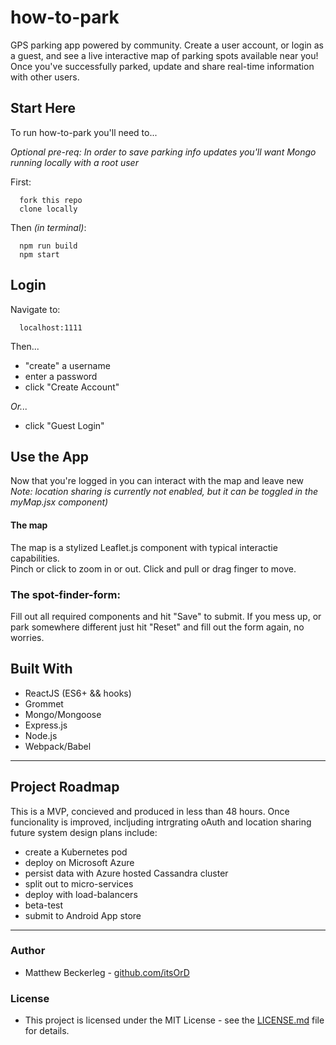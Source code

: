 # how-to-park

GPS parking app powered by community.
Create a user account, or login as a guest, and see a live interactive map of parking spots available near you!
Once you've successfully parked, update and share real-time information with other users.


## Start Here

To run how-to-park you'll need to...

*Optional pre-req:
  In order to save parking info updates you'll want Mongo running locally with a root user*

First:
```
  fork this repo
  clone locally
```

Then *(in terminal)*:
```
  npm run build
  npm start
```


## Login

Navigate to:
```
  localhost:1111
```

Then...
 * "create" a username
 * enter a password
 * click "Create Account"
 
*Or...*
  * click "Guest Login"


## Use the App

Now that you're logged in you can interact with the map and leave new 
*Note: location sharing is currently not enabled, but it can be toggled in the myMap.jsx component)*

#### The map
The map is a stylized Leaflet.js component with typical interactie capabilities.  
Pinch or click to zoom in or out.
Click and pull or drag finger to move.

### The spot-finder-form:
Fill out all required components and hit "Save" to submit.
If you mess up, or park somewhere different just hit "Reset" and fill out the form again, no worries.


## Built With
 * ReactJS (ES6+ && hooks)
 * Grommet
 * Mongo/Mongoose
 * Express.js
 * Node.js
 * Webpack/Babel

 - - - 

## Project Roadmap 
This is a MVP, concieved and produced in less than 48 hours.  Once funcionality is improved, incljuding intrgrating oAuth and location sharing future system design plans include: 
 * create a Kubernetes pod
 * deploy on Microsoft Azure
 * persist data with Azure hosted Cassandra cluster
 * split out to micro-services
 * deploy with load-balancers
 * beta-test
 * submit to Android App store
 

 - - - 


### Author
 * Matthew Beckerleg - [github.com/itsOrD](github.com/itsOrD)
 
### License
 * This project is licensed under the MIT License - see the [LICENSE.md](LICENSE.md) file for details.
 
